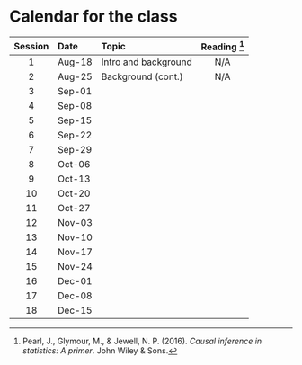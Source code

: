 # Calendar for the class

| Session |Date | Topic | Reading [^1] |
|:--------:|:------|:------------|:-----------:|
|1 |Aug-18| Intro and background | N/A |
|2 |Aug-25| Background (cont.)| N/A |
|3 |Sep-01|  |  |
|4 |Sep-08|  |  |
|5 |Sep-15|  |  |
|6 |Sep-22|  |  |
|7 |Sep-29|  |  |
|8 |Oct-06|  |  |
|9 |Oct-13|  |  |
|10|Oct-20|  |  |
|11|Oct-27|  |  | 
|12|Nov-03|  |  |
|13|Nov-10|  |  |
|14|Nov-17|  |  |
|15|Nov-24|  |  |
|16|Dec-01|  |  |
|17|Dec-08|  |  |
|18|Dec-15|  |  |

[^1]: Pearl, J., Glymour, M., & Jewell, N. P. (2016). _Causal inference in statistics: A primer_. John Wiley & Sons.